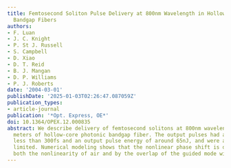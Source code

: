 ```yaml
---
title: Femtosecond Soliton Pulse Delivery at 800nm Wavelength in Hollow-Core Photonic
  Bandgap Fibers
authors:
- F. Luan
- J. C. Knight
- P. St J. Russell
- S. Campbell
- D. Xiao
- D. T. Reid
- B. J. Mangan
- D. P. Williams
- P. J. Roberts
date: '2004-03-01'
publishDate: '2025-01-03T02:26:47.087059Z'
publication_types:
- article-journal
publication: '*Opt. Express, OE*'
doi: 10.1364/OPEX.12.000835
abstract: We describe delivery of femtosecond solitons at 800nm wavelength over five
  meters of hollow-core photonic bandgap fiber. The output pulses had a length of
  less than 300fs and an output pulse energy of around 65nJ, and were almost bandwidth
  limited. Numerical modeling shows that the nonlinear phase shift is determined by
  both the nonlinearity of air and by the overlap of the guided mode with the glass.
---
```

